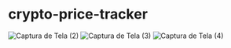 # crypto-price-tracker
![Captura de Tela (2)](https://user-images.githubusercontent.com/49173134/146456436-0e151ad8-51df-404f-8e76-17e09094534e.png)
![Captura de Tela (3)](https://user-images.githubusercontent.com/49173134/146456446-2133d51d-a98b-42c9-8cd3-17ab7b48445b.png)
![Captura de Tela (4)](https://user-images.githubusercontent.com/49173134/146456453-2fcde06e-39fe-47f9-8d6f-31af7d5cf9cf.png)
